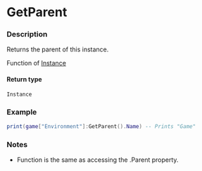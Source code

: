 # GetParent

### Description

Returns the parent of this instance.

Function of [Instance](/classes/Instance/)

#### Return type

`Instance`

### Example

```lua
print(game["Environment"]:GetParent().Name) -- Prints "Game"
```

### Notes

- Function is the same as accessing the .Parent property.
